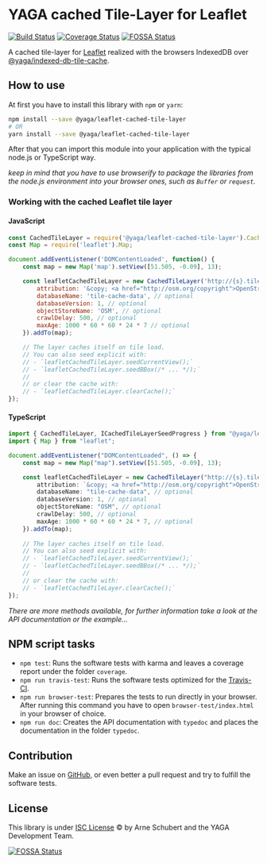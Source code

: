 # YAGA cached Tile-Layer for Leaflet

[![Build Status](https://travis-ci.org/yagajs/leaflet-cached-tile-layer.svg?branch=develop)](https://travis-ci.org/yagajs/leaflet-cached-tile-layer)
[![Coverage Status](https://coveralls.io/repos/github/yagajs/leaflet-cached-tile-layer/badge.svg?branch=develop)](https://coveralls.io/github/yagajs/leaflet-cached-tile-layer?branch=develop)
[![FOSSA Status](https://app.fossa.io/api/projects/git%2Bgithub.com%2Fyagajs%2Fleaflet-cached-tile-layer.svg?type=shield)](https://app.fossa.io/projects/git%2Bgithub.com%2Fyagajs%2Fleaflet-cached-tile-layer?ref=badge_shield)

A cached tile-layer for [Leaflet](http://leafletjs.com/) realized with the browsers IndexedDB over
[@yaga/indexed-db-tile-cache](https://www.npmjs.com/package/@yaga/indexed-db-tile-cache).

## How to use

At first you have to install this library with `npm` or `yarn`:

```bash
npm install --save @yaga/leaflet-cached-tile-layer
# OR
yarn install --save @yaga/leaflet-cached-tile-layer
```

After that you can import this module into your application with the typical node.js or TypeScript way.

*keep in mind that you have to use browserify to package the libraries from the node.js environment into your browser
ones, such as `Buffer` or `request`.*

### Working with the cached Leaflet tile layer

#### JavaScript
```javascript
const CachedTileLayer = require('@yaga/leaflet-cached-tile-layer').CachedTileLayer;
const Map = require('leaflet').Map;

document.addEventListener('DOMContentLoaded', function() {
    const map = new Map('map').setView([51.505, -0.09], 13);

    const leafletCachedTileLayer = new CachedTileLayer('http://{s}.tile.osm.org/{z}/{x}/{y}.png', {
        attribution: '&copy; <a href="http://osm.org/copyright">OpenStreetMap</a> contributors',
        databaseName: 'tile-cache-data', // optional
        databaseVersion: 1, // optional
        objectStoreName: 'OSM', // optional
        crawlDelay: 500, // optional
        maxAge: 1000 * 60 * 60 * 24 * 7 // optional
    }).addTo(map);

    // The layer caches itself on tile load.
    // You can also seed explicit with:
    // - `leafletCachedTileLayer.seedCurrentView();`
    // - `leafletCachedTileLayer.seedBBox(/* ... */);`
    //
    // or clear the cache with:
    // - `leafletCachedTileLayer.clearCache();`
});

```

#### TypeScript
```typescript
import { CachedTileLayer, ICachedTileLayerSeedProgress } from "@yaga/leaflet-cached-tile-layer";
import { Map } from "leaflet";

document.addEventListener("DOMContentLoaded", () => {
    const map = new Map("map").setView([51.505, -0.09], 13);

    const leafletCachedTileLayer = new CachedTileLayer("http://{s}.tile.osm.org/{z}/{x}/{y}.png", {
        attribution: `&copy; <a href="http://osm.org/copyright">OpenStreetMap</a> contributors`,
        databaseName: "tile-cache-data", // optional
        databaseVersion: 1, // optional
        objectStoreName: "OSM", // optional
        crawlDelay: 500, // optional
        maxAge: 1000 * 60 * 60 * 24 * 7, // optional
    }).addTo(map);
    
    // The layer caches itself on tile load.
    // You can also seed explicit with:
    // - `leafletCachedTileLayer.seedCurrentView();`
    // - `leafletCachedTileLayer.seedBBox(/* ... */);`
    //
    // or clear the cache with:
    // - `leafletCachedTileLayer.clearCache();`
});
```

*There are more methods available, for further information take a look at the API documentation or the example...*

## NPM script tasks

* `npm test`: Runs the software tests with karma and leaves a coverage report under the folder `coverage`.
* `npm run travis-test`: Runs the software tests optimized for the [Travis-CI](https://travis-ci.org/).
* `npm run browser-test`: Prepares the tests to run directly in your browser. After running this command you have to
open `browser-test/index.html` in your browser of choice.
* `npm run doc`: Creates the API documentation with `typedoc` and places the documentation in the folder `typedoc`.

## Contribution

Make an issue on [GitHub](https://github.com/yagajs/leaflet-cached-tile-layer/), or even better a pull request and try
to fulfill the software tests.

## License

This library is under [ISC License](https://spdx.org/licenses/ISC.html) © by Arne Schubert and the YAGA Development
Team.

[![FOSSA Status](https://app.fossa.io/api/projects/git%2Bgithub.com%2Fyagajs%2Fleaflet-cached-tile-layer.svg?type=large)](https://app.fossa.io/projects/git%2Bgithub.com%2Fyagajs%2Fleaflet-cached-tile-layer?ref=badge_large)